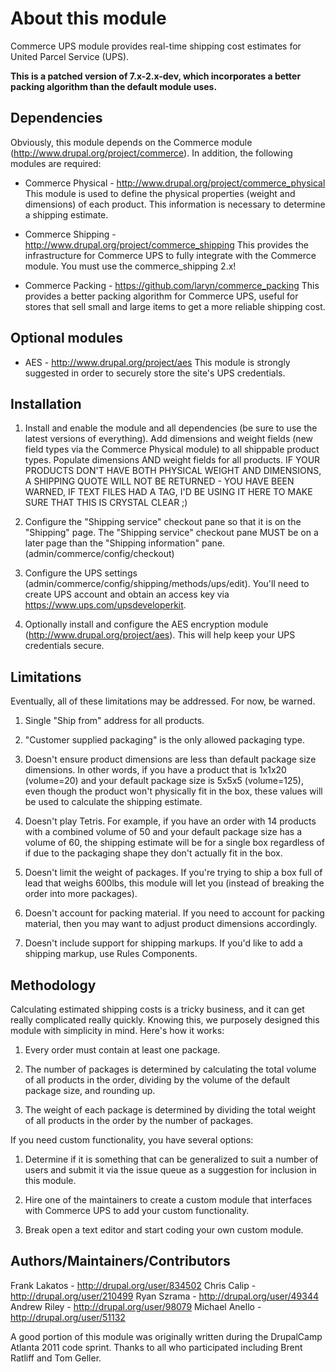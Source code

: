 # About this module

Commerce UPS module provides real-time shipping cost estimates for 
United Parcel Service (UPS).

**This is a patched version of 7.x-2.x-dev, which incorporates a better
packing algorithm than the default module uses.**


## Dependencies

Obviously, this module depends on the Commerce module 
(http://www.drupal.org/project/commerce). In addition, the following modules 
are required:

* Commerce Physical - http://www.drupal.org/project/commerce_physical
This module is used to define the physical properties (weight and dimensions) 
of each product. This information is necessary to determine a shipping estimate.

* Commerce Shipping - http://www.drupal.org/project/commerce_shipping
This provides the infrastructure for Commerce UPS to fully integrate with the 
Commerce module.
You must use the commerce_shipping 2.x!

* Commerce Packing - https://github.com/laryn/commerce_packing
This provides a better packing algorithm for Commerce UPS, useful for stores that
sell small and large items to get a more reliable shipping cost.


## Optional modules

* AES - http://www.drupal.org/project/aes
This module is strongly suggested in order to securely store the site's 
UPS credentials. 

## Installation

1. Install and enable the module and all dependencies (be sure to use the 
latest versions of everything). Add dimensions and weight fields (new field 
types via the Commerce Physical module) to all shippable product types. 
Populate dimensions AND weight fields for all products. IF YOUR PRODUCTS 
DON'T HAVE BOTH PHYSICAL WEIGHT AND DIMENSIONS, A SHIPPING QUOTE WILL NOT BE 
RETURNED - YOU HAVE BEEN WARNED, IF TEXT FILES HAD A <BLINK> TAG, I'D BE 
USING IT HERE TO MAKE SURE THAT THIS IS CRYSTAL CLEAR ;)

2. Configure the "Shipping service" checkout pane so that it is on the 
"Shipping" page. The "Shipping service" checkout pane MUST be on a later page 
than the "Shipping information" pane. (admin/commerce/config/checkout)

3. Configure the UPS settings (admin/commerce/config/shipping/methods/ups/edit). 
You'll need to create UPS account and obtain an access key 
via https://www.ups.com/upsdeveloperkit. 

4. Optionally install and configure the AES encryption module 
(http://www.drupal.org/project/aes). This will help keep your UPS 
credentials secure.


## Limitations

Eventually, all of these limitations may be addressed. For now, be warned.

1. Single "Ship from" address for all products.

2. "Customer supplied packaging" is the only allowed packaging type.

3. Doesn't ensure product dimensions are less than default package size 
dimensions. In other words, if you have a product that is 1x1x20 (volume=20) 
and your default package size is 5x5x5 (volume=125), even though the product 
won't physically fit in the box, these values will be used to calculate the 
shipping estimate.

4. Doesn't play Tetris. For example, if you have an order with 14 products with 
a combined volume of 50 and your default package size has a volume of 60, the 
shipping estimate will be for a single box regardless of if due to the 
packaging shape they don't actually fit in the box.

5. Doesn't limit the weight of packages. If you're trying to ship a box full of 
lead that weighs 600lbs, this module will let you (instead of breaking the 
order into more packages).

6. Doesn't account for packing material. If you need to account for packing 
material, then you may want to adjust product dimensions accordingly.  

7. Doesn't include support for shipping markups. If you'd like to add a shipping 
markup, use Rules Components.


## Methodology

Calculating estimated shipping costs is a tricky business, and it can get 
really complicated really quickly. Knowing this, we purposely designed this 
module with simplicity in mind. Here's how it works:

1. Every order must contain at least one package.

2. The number of packages is determined by calculating the total volume of all 
products in the order, dividing by the volume of the default package size, 
and rounding up.

3. The weight of each package is determined by dividing the total weight of all 
products in the order by the number of packages.

If you need custom functionality, you have several options:

1. Determine if it is something that can be generalized to suit a number of 
users and submit it via the issue queue as a suggestion for inclusion in 
this module.

2. Hire one of the maintainers to create a custom module that interfaces with 
Commerce UPS to add your custom functionality.

3. Break open a text editor and start coding your own custom module.


## Authors/Maintainers/Contributors

Frank Lakatos - http://drupal.org/user/834502
Chris Calip - http://drupal.org/user/210499
Ryan Szrama - http://drupal.org/user/49344
Andrew Riley - http://drupal.org/user/98079
Michael Anello - http://drupal.org/user/51132

A good portion of this module was originally written during the 
DrupalCamp Atlanta 2011 code sprint. Thanks to all who participated 
including Brent Ratliff and Tom Geller. 
